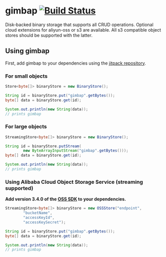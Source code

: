 # gimbap [![Build Status](https://travis-ci.org/wowselim/gimbap.svg?branch=master)](https://travis-ci.org/wowselim/gimbap)

Disk-backed binary storage that supports all CRUD operations.
Optional cloud extensions for aliyun-oss or s3 are available.
All s3 compatible object stores should be supported with the latter.

## Using gimbap

First, add gimbap to your dependencies using the [jitpack repository](https://jitpack.io/#wowselim/gimbap).

### For small objects
```java
Store<byte[]> binaryStore = new BinaryStore();

String id = binaryStore.put("gimbap".getBytes());
byte[] data = binaryStore.get(id);

System.out.println(new String(data));
// prints gimbap
```

### For large objects
```java
StreamingStore<byte[]> binaryStore = new BinaryStore();

String id = binaryStore.putStream(
        new ByteArrayInputStream("gimbap".getBytes()));
byte[] data = binaryStore.get(id);

System.out.println(new String(data));
// prints gimbap
```

### Using Alibaba Cloud Object Storage Service (streaming supported)
**Add version 3.4.0 of the [OSS SDK](https://github.com/aliyun/aliyun-oss-java-sdk)
to your dependencies.**

```java
StreamingStore<byte[]> binaryStore = new OSSStore("endpoint",
        "bucketName",
        "accessKeyId",
        "accessKeySecret");

String id = binaryStore.put("gimbap".getBytes());
byte[] data = binaryStore.get(id);

System.out.println(new String(data));
// prints gimbap
```
